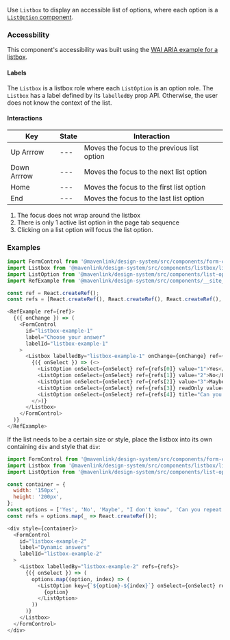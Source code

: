 Use `Listbox` to display an accessible list of options, where each option is a [`ListOption` component](#/Components/ListOption).

### Accessbility

This component's accessibility was built using the [WAI ARIA example for a listbox](https://www.w3.org/TR/wai-aria-practices-1.1/examples/listbox/listbox-scrollable.html).

#### Labels

The `Listbox` is a listbox role where each `ListOption` is an option role.
The `Listbox` has a label defined by its `labelledBy` prop API.
Otherwise, the user does not know the context of the list.

#### Interactions

| Key | State | Interaction |
| --- | --- | --- |
| Up Arrrow | --- | Moves the focus to the previous list option |
| Down Arrrow | --- | Moves the focus to the next list option |
| Home | --- | Moves the focus to the first list option |
| End | --- | Moves the focus to the last list option |

1. The focus does not wrap around the listbox
1. There is only 1 active list option in the page tab sequence
1. Clicking on a list option will focus the list option.

### Examples

```js
import FormControl from '@mavenlink/design-system/src/components/form-control/form-control.jsx';
import Listbox from '@mavenlink/design-system/src/components/listbox/listbox.jsx';
import ListOption from '@mavenlink/design-system/src/components/list-option/list-option.jsx';
import RefExample from '@mavenlink/design-system/src/components/__site__/ref-example/ref-example.jsx';

const ref = React.createRef();
const refs = [React.createRef(), React.createRef(), React.createRef(), React.createRef(), React.createRef()];

<RefExample ref={ref}>
  {({ onChange }) => (
    <FormControl
      id="listbox-example-1"
      label="Choose your answer"
      labelId="listbox-example-1"
    >
      <Listbox labelledBy="listbox-example-1" onChange={onChange} ref={ref} refs={refs}>
        {({ onSelect }) => (<>
          <ListOption onSelect={onSelect} ref={refs[0]} value="1">Yes</ListOption>
          <ListOption onSelect={onSelect} ref={refs[1]} value="2">No</ListOption>
          <ListOption onSelect={onSelect} ref={refs[2]} value="3">Maybe</ListOption>
          <ListOption onSelect={onSelect} ref={refs[3]} readOnly value="4">I don't know</ListOption>
          <ListOption onSelect={onSelect} ref={refs[4]} title="Can you repeat the question?" value="5">Can you repeat the question?</ListOption>  
        </>)}
      </Listbox>
    </FormControl>
  )}
</RefExample>
```

If the list needs to be a certain size or style, place the listbox into its own containing `div` and style that `div`:

```js
import FormControl from '@mavenlink/design-system/src/components/form-control/form-control.jsx';
import Listbox from '@mavenlink/design-system/src/components/listbox/listbox.jsx';
import ListOption from '@mavenlink/design-system/src/components/list-option/list-option.jsx';

const container = {
  width: '150px',
  height: '200px',
};
const options = ['Yes', 'No', 'Maybe', "I don't know", 'Can you repeat the question?'];
const refs = options.map(_ => React.createRef());

<div style={container}>
  <FormControl
    id="listbox-example-2"
    label="Dynamic answers"
    labelId="listbox-example-2"
  >
    <Listbox labelledBy="listbox-example-2" refs={refs}>
      {({ onSelect }) => (
        options.map((option, index) => (
          <ListOption key={`${option}-${index}`} onSelect={onSelect} ref={refs[index]} title={option} value={option}>
            {option}
          </ListOption>
        ))
      )}
    </Listbox>
  </FormControl>
</div>
```
